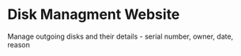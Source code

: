 # Disk Managment Website
Manage outgoing disks and their details - serial number, owner, date, reason
